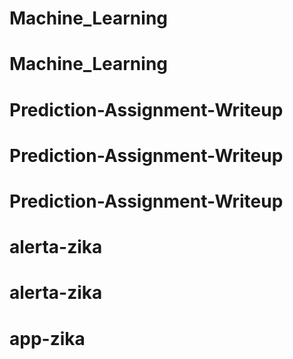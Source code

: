 # Machine_Learning
# Machine_Learning
# Prediction-Assignment-Writeup
# Prediction-Assignment-Writeup
# Prediction-Assignment-Writeup
# alerta-zika
# alerta-zika
# app-zika
